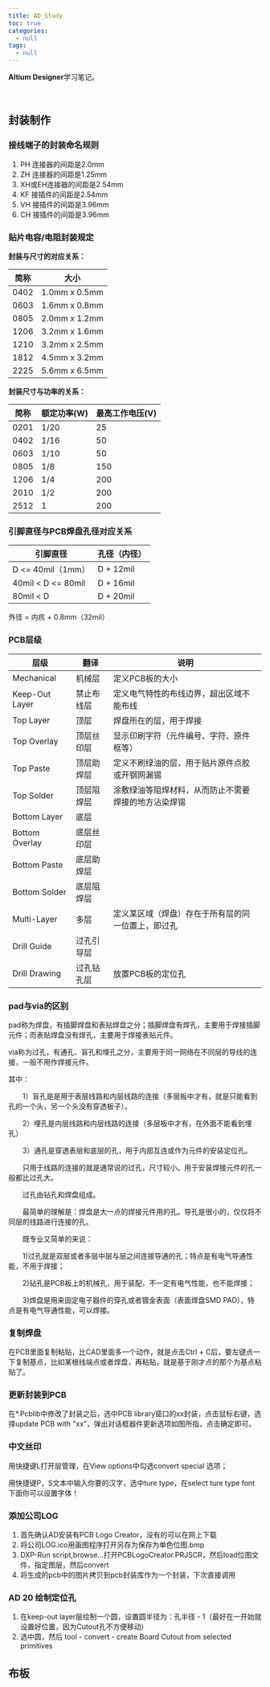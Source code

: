 ```yaml
---
title: AD_Study
toc: true
categories:
  - null
tags:
  - null
---
```


**Altium Designer**学习笔记。

<!--more-->

<br/>

## 封装制作

### 接线端子的封装命名规则

1. PH 连接器的间距是2.0mm
2. ZH 连接器的间距是1.25mm
3. XH或EH连接器的间距是2.54mm
4. KF 接插件的间距是2.54mm
5. VH 接插件的间距是3.96mm
6. CH 接插件的间距是3.96mm

### 贴片电容/电阻封装规定

**封装与尺寸的对应关系：**

| 简称 | 大小          |
| ---- | ------------- |
| 0402 | 1.0mm x 0.5mm |
| 0603 | 1.6mm x 0.8mm |
| 0805 | 2.0mm x 1.2mm |
| 1206 | 3.2mm x 1.6mm |
| 1210 | 3.2mm x 2.5mm |
| 1812 | 4.5mm x 3.2mm |
| 2225 | 5.6mm x 6.5mm |

**封装尺寸与功率的关系：**

| 简称 | 额定功率(W) | 最高工作电压(V) |
| ---- | ----------- | --------------- |
| 0201 | 1/20        | 25              |
| 0402 | 1/16        | 50              |
| 0603 | 1/10        | 50              |
| 0805 | 1/8         | 150             |
| 1206 | 1/4         | 200             |
| 2010 | 1/2         | 200             |
| 2512 | 1           | 200             |

### 引脚直径与PCB焊盘孔径对应关系

| 引脚直径           | 孔径（内径） |
| ------------------ | ------------ |
| D <= 40mil（1mm）  | D + 12mil    |
| 40mil < D <= 80mil | D + 16mil    |
| 80mil < D          | D + 20mil    |

外径 = 内疚 + 0.8mm（32mil）

### PCB层级

| 层级           | 翻译       | 说明                                                 |
| -------------- | ---------- | ---------------------------------------------------- |
| Mechanical     | 机械层     | 定义PCB板的大小                                      |
| Keep-Out Layer | 禁止布线层 | 定义电气特性的布线边界，超出区域不能布线             |
| Top Layer      | 顶层       | 焊盘所在的层，用于焊接                               |
| Top Overlay    | 顶层丝印层 | 显示印刷字符（元件编号、字符、原件框等）             |
| Top Paste      | 顶层助焊层 | 定义不刷绿油的层，用于贴片原件点胶或开钢网漏锡       |
| Top Solder     | 顶层阻焊层 | 涂敷绿油等阻焊材料，从而防止不需要焊接的地方沾染焊锡 |
| Bottom Layer   | 底层       |                                                      |
| Bottom Overlay | 底层丝印层 |                                                      |
| Bottom Paste   | 底层助焊层 |                                                      |
| Bottom Solder  | 底层阻焊层 |                                                      |
| Multi-Layer    | 多层       | 定义某区域（焊盘）存在于所有层的同一位置上，即过孔   |
| Drill Guide    | 过孔引导层 |                                                      |
| Drill Drawing  | 过孔钻孔层 | 放置PCB板的定位孔                                    |

### pad与via的区别

pad称为焊盘，有插脚焊盘和表贴焊盘之分；插脚焊盘有焊孔，主要用于焊接插脚元件；而表贴焊盘没有焊孔，主要用于焊接表贴元件。

via称为过孔，有通孔、盲孔和埋孔之分，主要用于同一网络在不同层的导线的连接，一般不用作焊接元件。

其中：

　　1）盲孔是是用于表层线路和内层线路的连接（多层板中才有，就是只能看到孔的一个头，另一个头没有穿透板子）。

　　2）埋孔是内层线路和内层线路的连接（多层板中才有，在外面不能看到埋孔）

　　3）通孔是穿透表层和底层的孔，用于内部互连或作为元件的安装定位孔。

　　只用于线路的连接的就是通常说的过孔，尺寸较小。用于安装焊接元件的孔一般都比过孔大。

　　过孔由钻孔和焊盘组成。

　　最简单的理解是：焊盘是大一点的焊接元件用的孔。导孔是很小的，仅仅将不同层的线路进行连接的孔。

　　既专业又简单的来说：

　　1)过孔就是双层或者多层中层与层之间连接导通的孔；特点是有电气导通性能，不用于焊接；

　　2)钻孔是PCB板上的机械孔，用于装配，不一定有电气性能，也不能焊接；

　　3)焊盘是用来固定电子器件的穿孔或者镀金表面（表面焊盘SMD PAD），特点是有电气导通性能，可以焊接。

### 复制焊盘

在PCB里面复制粘贴，比CAD里面多一个动作，就是点击Ctrl + C后，要左键点一下复制基点，比如某根线端点或者焊盘，再粘贴，就是基于刚才点的那个为基点粘贴了。

### 更新封装到PCB

在*.Pcblib中修改了封装之后，选中PCB library窗口的xx封装，点击鼠标右键，选择update PCB  with "xx"，弹出对话框器件更新选项如图所指，点击确定即可。

### 中文丝印

用快捷键L打开层管理，在View options中勾选convert special 选项；

用快捷键P，S文本中输入你要的汉字，选中ture type，在select ture type font下面你可以设置字体！

### 添加公司LOG

1. 首先确认AD安装有PCB Logo Creator，没有的可以在网上下载
2. 将公司LOG.ico用画图程序打开另存为保存为单色位图.bmp
3. DXP-Run script,browse...打开PCBLogoCreator.PRJSCR，然后load位图文件，指定图层，然后convert
4. 将生成的pcb中的图片拷贝到pcb封装库作为一个封装，下次直接调用

### AD 20 绘制定位孔

1. 在keep-out layer层绘制一个圆，设置圆半径为：孔半径 - 1（最好在一开始就设置好位置，因为Cutout孔不方便移动）
2. 选中圆，然后 tool - convert - create Board Cutout from selected primitives

## 布板

